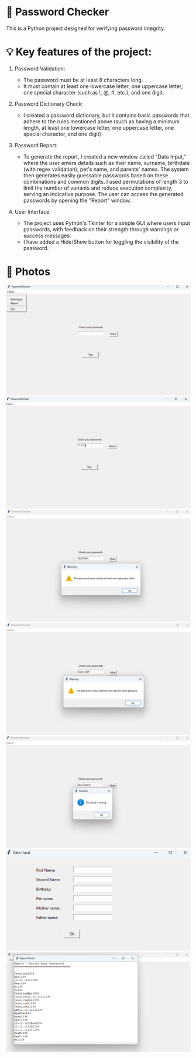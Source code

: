 # 🔑 Password Checker

This is a Python project designed for verifying password integrity.

# 💡 Key features of the project:
1. Password Validation:
   - The password must be at least 8 characters long.
   - It must contain at least one lowercase letter, one uppercase letter, one special character (such as !, @, #, etc.), and one digit.
   
3. Password Dictionary Check:
   - I created a password dictionary, but it contains basic passwords that adhere to the rules mentioned above (such as having a minimum length, at least one lowercase letter, one uppercase letter, one special character, and one digit)

5. Password Report:
   - To generate the report, I created a new window called "Data Input," where the user enters details such as their name, surname, birthdate (with regex validation), pet's name, and parents' names. The system then generates easily guessable passwords based on these combinations and common digits. I used permutations of length 3 to limit the number of variants and reduce execution complexity, serving an indicative purpose. The user can access the generated passwords by opening the "Report" window.

6. User Interface:
   - The project uses Python's Tkinter for a simple GUI where users input passwords, with feedback on their strength through warnings or success messages.
   - I have added a Hide/Show button for toggling the visibility of the password.

# 📸 Photos
![1](https://github.com/cataaptr/PasswordChecker-Python/blob/main/s1.png)
![2](https://github.com/cataaptr/PasswordChecker-Python/blob/main/s2.png)
![3](https://github.com/cataaptr/PasswordChecker-Python/blob/main/s3.png)
![4](https://github.com/cataaptr/PasswordChecker-Python/blob/main/s4.png)
![5](https://github.com/cataaptr/PasswordChecker-Python/blob/main/s5.png)
![6](https://github.com/cataaptr/PasswordChecker-Python/blob/main/s6.png)
![7](https://github.com/cataaptr/PasswordChecker-Python/blob/main/s7.png)


